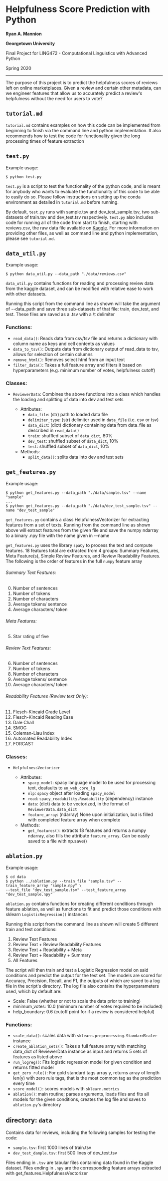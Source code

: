 # Helpfulness Score Prediction with Python

**Ryan A. Mannion**

**Georgetown University**

Final Project for LING472 - Computational Linguistics
with Advanced Python

Spring 2020

---
The purpose of this project is to predict the helpfulness scores of
reviews left on online marketplaces. Given a review and certain other
metadata, can we engineer features that allow us to accurately predict a
review's helpfulness without the need for users to vote? 

## `tutorial.md`

`tutorial.md` contains examples on how this code can be implemented from
beginning to finish via the command line and python implementation. It
also recommends how to test the code for functionality given the long
processing times of feature extraction

## `test.py`
Example usage: 

    $ python test.py

`test.py` is a script to test the functionality of the python code, and
is meant for anybody who wants to evaluate the functionality of this
code to be able to easily do so. Please follow instructions on setting
up the conda environment as detailed in `tutorial.md` before running. 

By default, `test.py` runs with sample.tsv and dev_test_sample.tsv, two
sub-datasets of train.tsv and dev_test.tsv respectively. `test.py` also
includes code for running all of the code from start to finish, starting
with reviews.csv, the raw data file available on
[Kaggle](https://www.kaggle.com/snap/amazon-fine-food-reviews). For more
information on providing other files, as well as command line and python
implementation, please see `tutorial.md`. 

## `data_util.py`
Example usage: 

    $ python data_util.py --data_path "./data/reviews.csv"

`data_util.py` contains functions for reading and processing review data
from the kaggle dataset, and can be modified with relative ease to work
with other datasets. 

Running this script from the command line as shown will take the
argument of --data_path and save three sub-datasets of that file: train,
dev_test, and test. These files are saved as a .tsv with a \t delimiter

### Functions:

- `read_data()`: Reads data from csv/tsv file and returns a dictionary
  with column name as keys and cell contents as values
- `data_to_tsv()`: Outputs data from dictionary output of read_data to
  tsv, allows for selection of certain columns
- `remove_html()`: Removes select html from an input text
- `filter_data()`: Takes a full feature array and filters it based on
  hyperparameters (e.g. minimum number of votes, helpfulness cutoff)
  
### Classes:
- `ReviewerData`: Combines the above functions into a class which
  handles the loading and splitting of data into dev and test sets
  
  - Attributes: 
    - `data_file`: (str) path to loaded data file
    - `delimiter_type`: (str) delimiter used in `data_file` (i.e. csv or
      tsv)
    - `data_dict`: (dict) dictionary containing data from data_file as
      described in `read_data()`
    - `train`: shuffled subset of `data_dict`, 80%
    - `dev_test`: shuffled subset of `data_dict`, 10%
    - `test`: shuffled subset of `data_dict`, 10%
  - Methods:
    - `split_data()`: splits data into dev and test sets 


## `get_features.py`
Example usage: 

    $ python get_features.py --data_path "./data/sample.tsv" --name "sample"
    ... 
    $ python get_features.py --data_path "./data/dev_test_sample.tsv" --name "dev_test_sample"

`get_features.py` contains a class HelpfulnessVectorizer for extracting
features from a set of texts. Running from the command line as shown
above will extract features from the given file and save the numpy
ndarray to a binary .npy file with the name given in --name

`get_features.py` uses the library `spaCy` to process the text and
compute features. 18 features total are extracted from 4 groups: Summary
Features, Meta Feature(s), Simple Review Features, and Review
Readability Features. The following is the order of features in the full
`numpy` feature array

###### Summary Text Features:

0. Number of sentences
1.  Number of tokens
2.  Number of characters
3.  Average tokens/ sentence
4.  Average characters/ token 

###### Meta Features:

5.  Star rating of five 

###### Review Text Features:

6.  Number of sentences
7.  Number of tokens
8.  Number of characters
9.  Average tokens/ sentence
10.  Average characters/ token

###### Readability Features (Review text Only):

11.  Flesch-Kincaid Grade Level
12.  Flesch-Kincaid Reading Ease
13.  Dale Chall
14.  SMOG
15.  Coleman-Liau Index
16.  Automated Readability Index
17.  FORCAST
  
### Classes:
- `HelpfulnessVectorizer`
  
  - Attributes: 
    - `spacy_model`: spacy language model to be used for processing
      text, deafaults to `en_web_core_lg`
    - `nlp`: `spacy` object after loading `spacy_model`
    - `read`: `spacy_readability.Readability` (dependency) instance
    - `data`: (dict) data to be vectorized, in the format of
      `ReviewerData.data_dict`
    - `feature_array`: (ndarray) None upon initialization, but is filled
      with completed feature array when complete
  - Methods:
    - `get_features()`: extracts 18 features and returns a numpy
      ndarray, also fills the attribute `feature_array`. Can be easily
      saved to a file with np.save()

## `ablation.py`
Example usage: 

    $ cd data
    $ python ../ablation.py --train_file "sample.tsv" --train_feature_array "sample.npy" \
    --test_file "dev_test_sample.tsv" --test_feature_array "dev_test_sample.npy"

`ablation.py` contains functions for creating different conditions
through feature ablation, as well as functions to fit and predict those
conditions with sklearn `LogisticRegression()` instances

Running this script from the command line as shown will create 5
different train and test conditions:

1. Review Text Features
2. Review Text + Review Readability Features
3. Review Text + Readability + Meta
4. Review Text + Readability + Summary
5. All Features

The script will then train and test a Logistic Regression model on said
conditions and predict the output for the test set. The models are
scored for Accuracy, Precision, Recall, and F1, the outputs of which are
saved to a log file in the script's directory. The log file also
contains the hyperparameters used, which by default are:

- Scale: False (whether or not to scale the data prior to training)
- minimum_votes: 10.0 (minimum number of votes required to be included)
- help_boundary: 0.6 (cutoff point for if a review is considered
  helpful)


### Functions:

- `scale_data()`: scales data with
  `sklearn.preprocessing.StandardScaler` instance
- `create_ablation_sets()`: Takes a full feature array with matching
  data_dict of ReviewerData instance as input and returns 5 sets of
  features as listed above
- `run_logreg()`: Fits logistic regression model for given condition and
  returns fitted model
- `get_zero_rule()`: For gold standard tags array y, returns array of
  length len(y) with zero rule tags, that is the most common tag as the
  prediction every time
- `score_model()`: scores models with `sklearn.metrics`
- `ablation()`: main routine; parses arguments, loads files and fits all
  models for the given conditions, creates the log file and saves to
  `ablation.py`'s directory 

## directory: `data`

Contains data for reviews, including the following samples for testing
the code:

- `sample.tsv`: first 1000 lines of train.tsv
- `dev_test_dample.tsv`: first 500 lines of dev_test.tsv

Files ending in `.tsv` are tabular files containing data found in the
Kaggle dataset. Files ending in `.npy` are the corresponding feature
arrays extracted with get_features.HelpfulnessVectorizer